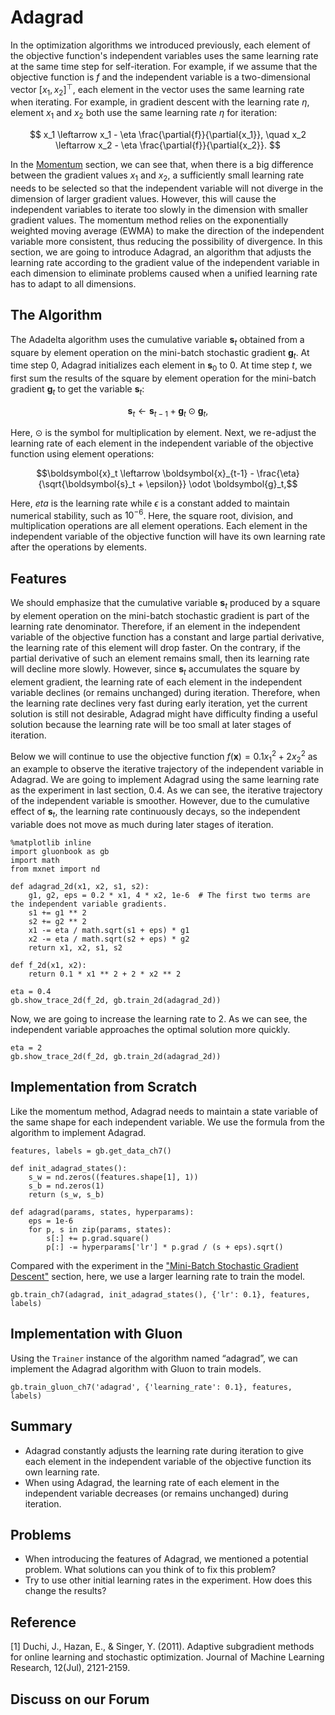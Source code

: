 # Adagrad

In the optimization algorithms we introduced previously, each element of the objective function's independent variables uses the same learning rate at the same time step for self-iteration. For example, if we assume that the objective function is $f$ and the independent variable is a two-dimensional vector $[x_1, x_2]^\top$, each element in the vector uses the same learning rate when iterating. For example, in gradient descent with the learning rate $\eta$, element $x_1$ and $x_2$ both use the same learning rate $\eta$ for iteration:

$$
x_1 \leftarrow x_1 - \eta \frac{\partial{f}}{\partial{x_1}}, \quad
x_2 \leftarrow x_2 - \eta \frac{\partial{f}}{\partial{x_2}}.
$$

In the [Momentum](./momentum.md) section, we can see that, when there is a big difference between the gradient values $x_1$ and $x_2$, a sufficiently small learning rate needs to be selected so that the independent variable will not diverge in the dimension of larger gradient values. However, this will cause the independent variables to iterate too slowly in the dimension with smaller gradient values. The momentum method relies on the exponentially weighted moving average (EWMA) to make the direction of the independent variable more consistent, thus reducing the possibility of divergence. In this section, we are going to introduce Adagrad, an algorithm that adjusts the learning rate according to the gradient value of the independent variable in each dimension to eliminate problems caused when a unified learning rate has to adapt to all dimensions.


## The Algorithm

The Adadelta algorithm uses the cumulative variable $\boldsymbol{s}_t$ obtained from a square by element operation on the mini-batch stochastic gradient $\boldsymbol{g}_t$. At time step 0, Adagrad initializes each element in $\boldsymbol{s}_0$ to 0. At time step $t$, we first sum the results of the square by element operation for the mini-batch gradient $\boldsymbol{g}_t$ to get the variable $\boldsymbol{s}_t$:

$$\boldsymbol{s}_t \leftarrow \boldsymbol{s}_{t-1} + \boldsymbol{g}_t \odot \boldsymbol{g}_t,$$

Here, $\odot$ is the symbol for multiplication by element. Next, we re-adjust the learning rate of each element in the independent variable of the objective function using element operations:

$$\boldsymbol{x}_t \leftarrow \boldsymbol{x}_{t-1} - \frac{\eta}{\sqrt{\boldsymbol{s}_t + \epsilon}} \odot \boldsymbol{g}_t,$$

Here, $eta$ is the learning rate while $\epsilon$ is a constant added to maintain numerical stability, such as $10^{-6}$. Here, the square root, division, and multiplication operations are all element operations. Each element in the independent variable of the objective function will have its own learning rate after the operations by elements.

## Features

We should emphasize that the cumulative variable $\boldsymbol{s}_t$ produced by a square by element operation on the mini-batch stochastic gradient is part of the learning rate denominator. Therefore, if an element in the independent variable of the objective function has a constant and large partial derivative, the learning rate of this element will drop faster. On the contrary, if the partial derivative of such an element remains small, then its learning rate will decline more slowly. However, since $\boldsymbol{s}_t$ accumulates the square by element gradient, the learning rate of each element in the independent variable declines (or remains unchanged) during iteration. Therefore, when the learning rate declines very fast during early iteration, yet the current solution is still not desirable, Adagrad might have difficulty finding a useful solution because the learning rate will be too small at later stages of iteration.

Below we will continue to use the objective function $f(\boldsymbol{x})=0.1x_1^2+2x_2^2$ as an example to observe the iterative trajectory of the independent variable in Adagrad. We are going to implement Adagrad using the same learning rate as the experiment in last section, 0.4. As we can see, the iterative trajectory of the independent variable is smoother. However, due to the cumulative effect of $\boldsymbol{s}_t$, the learning rate continuously decays, so the independent variable does not move as much during later stages of iteration.

```{.python .input  n=1}
%matplotlib inline
import gluonbook as gb
import math
from mxnet import nd

def adagrad_2d(x1, x2, s1, s2):
    g1, g2, eps = 0.2 * x1, 4 * x2, 1e-6  # The first two terms are the independent variable gradients.
    s1 += g1 ** 2
    s2 += g2 ** 2
    x1 -= eta / math.sqrt(s1 + eps) * g1
    x2 -= eta / math.sqrt(s2 + eps) * g2
    return x1, x2, s1, s2

def f_2d(x1, x2):
    return 0.1 * x1 ** 2 + 2 * x2 ** 2

eta = 0.4
gb.show_trace_2d(f_2d, gb.train_2d(adagrad_2d))
```

Now, we are going to increase the learning rate to $2$. As we can see, the independent variable approaches the optimal solution more quickly.

```{.python .input  n=2}
eta = 2
gb.show_trace_2d(f_2d, gb.train_2d(adagrad_2d))
```

## Implementation from Scratch

Like the momentum method, Adagrad needs to maintain a state variable of the same shape for each independent variable. We use the formula from the algorithm to implement Adagrad.

```{.python .input  n=3}
features, labels = gb.get_data_ch7()

def init_adagrad_states():
    s_w = nd.zeros((features.shape[1], 1))
    s_b = nd.zeros(1)
    return (s_w, s_b)

def adagrad(params, states, hyperparams):
    eps = 1e-6
    for p, s in zip(params, states):
        s[:] += p.grad.square()
        p[:] -= hyperparams['lr'] * p.grad / (s + eps).sqrt()
```

Compared with the experiment in the ["Mini-Batch Stochastic Gradient Descent"](minibatch-sgd.md) section, here, we use a larger learning rate to train the model.

```{.python .input  n=4}
gb.train_ch7(adagrad, init_adagrad_states(), {'lr': 0.1}, features, labels)
```

## Implementation with Gluon

Using the `Trainer` instance of the algorithm named “adagrad”, we can implement the Adagrad algorithm with Gluon to train models.

```{.python .input  n=5}
gb.train_gluon_ch7('adagrad', {'learning_rate': 0.1}, features, labels)
```

## Summary

* Adagrad constantly adjusts the learning rate during iteration to give each element in the independent variable of the objective function its own learning rate.
* When using Adagrad, the learning rate of each element in the independent variable decreases (or remains unchanged) during iteration.

## Problems

* When introducing the features of Adagrad, we mentioned a potential problem. What solutions can you think of to fix this problem?
* Try to use other initial learning rates in the experiment. How does this change the results?



## Reference

[1] Duchi, J., Hazan, E., & Singer, Y. (2011). Adaptive subgradient methods for online learning and stochastic optimization. Journal of Machine Learning Research, 12(Jul), 2121-2159.

## Discuss on our Forum

<div id="discuss" topic_id="2375"></div>
